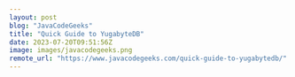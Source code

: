 ```yaml
---
layout: post
blog: "JavaCodeGeeks"
title: "Quick Guide to YugabyteDB"
date: 2023-07-20T09:51:56Z
image: images/javacodegeeks.png
remote_url: "https://www.javacodegeeks.com/quick-guide-to-yugabytedb/"
---
```

